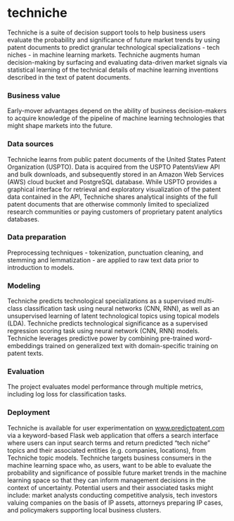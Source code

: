 # techniche

Techniche is a suite of decision support tools to help business users evaluate the probability and significance of future market trends by using patent documents to predict granular technological specializations - tech niches - in machine learning markets. Techniche augments human decision-making by surfacing and evaluating data-driven market signals via statistical learning of the technical details of machine learning inventions described in the text of patent documents.

### Business value
Early-mover advantages depend on the ability of business decision-makers to acquire knowledge of the pipeline of machine learning technologies that might shape markets into the future.

### Data sources
Techniche learns from public patent documents of the United States Patent Organization (USPTO). Data is acquired from the USPTO PatentsView API and bulk downloads, and subsequently stored in an Amazon Web Services (AWS) cloud bucket and PostgreSQL database. While USPTO provides a graphical interface for retrieval and exploratory visualization of the patent data contained in the API, Techniche shares analytical insights of the full patent documents that are otherwise commonly limited to specialized research communities or paying customers of proprietary patent analytics databases. 

### Data preparation
Preprocessing techniques - tokenization, punctuation cleaning, and stemming and lemmatization - are applied to raw text data prior to introduction to models.

### Modeling
Techniche predicts technological specializations as a supervised multi-class classification task using neural networks (CNN, RNN), as well as an unsupervised learning of latent technological topics using topical models (LDA). Techniche predicts technological significance as a supervised regression scoring task using neural network (CNN, RNN) models. Techniche leverages predictive power by combining pre-trained word-embeddings trained on generalized text with domain-specific training on patent texts.

### Evaluation
The project evaluates model performance through multiple metrics, including log loss for classification tasks.

### Deployment
Techniche is available for user experimentation on www.predictpatent.com via a keyword-based Flask web application that offers a search interface where users can input search terms and return predicted “tech niche” topics and their associated entities (e.g. companies, locations), from Techniche topic models. Techniche targets business consumers in the machine learning space who, as users, want to be able to evaluate the probability and significance of possible future market trends in the machine learning space so that they can inform management decisions in the context of uncertainty. Potential users and their associated tasks might include: market analysts conducting competitive analysis, tech investors valuing companies on the basis of IP assets, attorneys preparing IP cases, and policymakers supporting local business clusters.
